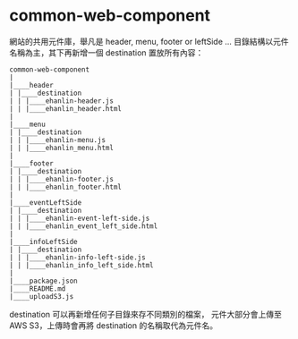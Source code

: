 # common-web-component

網站的共用元件庫，舉凡是 header, menu, footer or leftSide ...
目錄結構以元件名稱為主，其下再新增一個 destination 置放所有內容：

```
common-web-component
|
|____header
| |____destination
| | |____ehanlin-header.js
| | |____ehanlin_header.html
|
|____menu
| |____destination
| | |____ehanlin-menu.js
| | |____ehanlin_menu.html
|
|____footer
| |____destination
| | |____ehanlin-footer.js
| | |____ehanlin_footer.html
|
|____eventLeftSide
| |____destination
| | |____ehanlin-event-left-side.js
| | |____ehanlin_event_left_side.html
|
|____infoLeftSide
| |____destination
| | |____ehanlin-info-left-side.js
| | |____ehanlin_info_left_side.html
|
|____package.json
|____README.md
|____uploadS3.js
```

destination 可以再新增任何子目錄來存不同類別的檔案，
元件大部分會上傳至 AWS S3，上傳時會再將 destination 的名稱取代為元件名。
